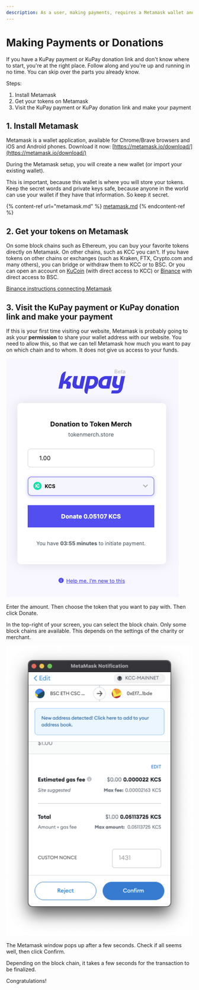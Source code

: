 ```yaml
---
description: As a user, making payments, requires a Metamask wallet and some money on it.
---
```


# Making Payments or Donations

If you have a KuPay payment or KuPay donation link and don't know where to start, you're at the right place. Follow along and you're up and running in no time. You can skip over the parts you already know.

Steps:

1. Install Metamask
2. Get your tokens on Metamask
3. Visit the KuPay payment or KuPay donation link and make your payment

## 1. Install Metamask

Metamask is a wallet application, available for Chrome/Brave browsers and iOS and Android phones. Download it now: [https://metamask.io/download/](https://metamask.io/download/)

During the Metamask setup, you will create a new wallet (or import your existing wallet).

This is important, because this wallet is where you will store your tokens. Keep the secret words and private keys safe, because anyone in the world can use your wallet if they have that information. So keep it secret.

{% content-ref url="metamask.md" %}
[metamask.md](metamask.md)
{% endcontent-ref %}

## 2. Get your tokens on Metamask

On some block chains such as Ethereum, you can buy your favorite tokens directly on Metamask. On other chains, such as KCC you can't. If you have tokens on other chains or exchanges (such as Kraken, FTX, Crypto.com and many others), you can bridge or withdraw them to KCC or to BSC. Or you can open an account on [KuCoin](https://www.kucoin.com) (with direct access to KCC) or [Binance](https://www.binance.com) with direct access to BSC.

[Binance instructions connecting Metamask](https://academy.binance.com/en/articles/connecting-metamask-to-binance-smart-chain)



## 3. Visit the KuPay payment or KuPay donation link and make your payment

If this is your first time visiting our website, Metamask is probably going to ask your **permission** to share your wallet address with our website. You need to allow this, so that we can tell Metamask how much you want to pay on which chain and to whom. It does not give us access to your funds.

![](<../.gitbook/assets/Screen Shot 2022-04-14 at 22.07.57.png>)

Enter the amount. Then choose the token that you want to pay with. Then click Donate.

In the top-right of your screen, you can select the block chain. Only some block chains are available. This depends on the settings of the charity or merchant.



![](<../.gitbook/assets/Screen Shot 2022-04-14 at 22.10.46.png>)

The Metamask window pops up after a few seconds. Check if all seems well, then click Confirm.

Depending on the block chain, it takes a few seconds for the transaction to be finalized.

Congratulations!
